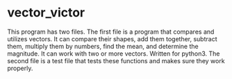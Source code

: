 # vector_victor

This program has two files. The first file is a program that compares and utilizes vectors. It can compare their shapes, add them together, subtract them, multiply them by numbers, find the mean, and determine the magnitude. It can work with two or more vectors. Written for python3.
The second file is a test file that tests these functions and makes sure they work properly.
